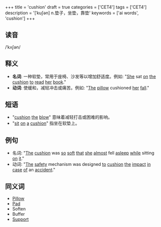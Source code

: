 +++
title = 'cushion'
draft = true
categories = ['CET4']
tags = ['CET4']
description = '[ˈku∫ən] n.垫子，坐垫，靠垫'
keywords = ['ai words', 'cushion']
+++

## 读音
/ˈkʌʃən/

## 释义
- **名词**: 一种软垫，常用于座椅、沙发等以增加舒适度。例如: "[She](/post/she/) sat [on](/post/on/) [the](/post/the/) [cushion](/post/cushion/) [to](/post/to/) [read](/post/read/) [her](/post/her/) [book](/post/book/)."
- **动词**: 使缓和，减轻冲击或痛苦。例如: "[The](/post/the/) [pillow](/post/pillow/) cushioned [her](/post/her/) [fall](/post/fall/)."

## 短语
- "[cushion](/post/cushion/) [the](/post/the/) [blow](/post/blow/)" 意味着减轻打击或困难的影响。
- "[sit](/post/sit/) [on](/post/on/) [a](/post/a/) [cushion](/post/cushion/)" 指坐在软垫上。

## 例句
- 名词: "[The](/post/the/) [cushion](/post/cushion/) was [so](/post/so/) [soft](/post/soft/) [that](/post/that/) [she](/post/she/) [almost](/post/almost/) fell [asleep](/post/asleep/) [while](/post/while/) sitting [on](/post/on/) [it](/post/it/)."
- 动词: "[The](/post/the/) [safety](/post/safety/) mechanism was designed [to](/post/to/) [cushion](/post/cushion/) [the](/post/the/) [impact](/post/impact/) [in](/post/in/) [case](/post/case/) [of](/post/of/) an [accident](/post/accident/)."

## 同义词
- [Pillow](/post/pillow/)
- [Pad](/post/pad/)
- Soften
- Buffer
- [Support](/post/support/)
